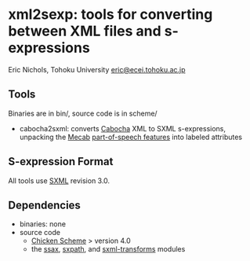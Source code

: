xml2sexp: tools for converting between XML files and s-expressions
==================================================================

Eric Nichols, Tohoku University <eric@ecei.tohoku.ac.jp>

Tools
-----

Binaries are in bin/, source code is in scheme/

* cabocha2sxml: converts [Cabocha][] XML to SXML s-expressions,
  unpacking the [Mecab][] [part-of-speech features][POS] into labeled
  attributes

S-expression Format
-------------------

All tools use [SXML][] revision 3.0.

Dependencies
------------

* binaries: none
* source code
  + [Chicken Scheme][] > version 4.0
  + the [ssax][], [sxpath][], and [sxml-transforms][] modules

[Cabocha]: http://code.google.com/p/cabocha/
[Mecab]: http://mecab.sourceforge.net/
[POS]: http://mecab.sourceforge.net/format.html
[SXML]: http://okmij.org/ftp/Scheme/SXML.html
[Chicken Scheme]: http://www.call-cc.org/
[ssax]: http://wiki.call-cc.org/eggref/4/ssax
[sxpath]: http://wiki.call-cc.org/eggref/4/sxpath
[sxml-transforms]: http://wiki.call-cc.org/eggref/4/sxml-transforms
